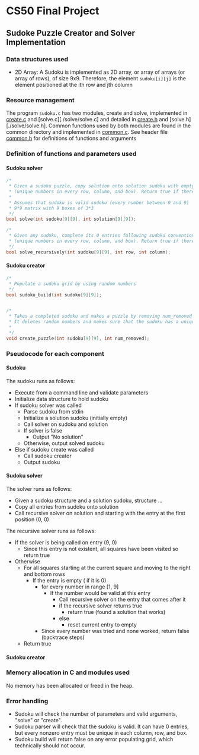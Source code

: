 # CS50 Final Project
## Sudoke Puzzle Creator and Solver Implementation

### Data structures used

* 2D Array: A Sudoku is implemented as 2D array, or array of arrays (or array of rows), of size 9x9. Therefore, the element `sudoku[i][j]` is the element positioned at the ith row and jth column

### Resource management

The program `sudoku.c` has two modules, create and solve, implemented in [create.c](./create/create.c) and [solve.c][./solve/solve.c] and detailed in [create.h](./create/create.h) and [solve.h][./solve/solve.h]. Common functions used by both modules are found in the common directory and implemented in [common.c](./common/common.c). See header file [common.h](./common/common.h) for definitions of functions and arguments

### Definition of functions and parameters used 

#### Sudoku solver
```c
/* 
 * Given a sudoku puzzle, copy solution onto solution sudoku with empty entries, following conventions 
 * (unique numbers in every row, column, and box). Return true if there is a solution, false otherwise
 * 
 * Assumes that sudoku is valid sudoku (every number between 0 and 9)
 * 9*9 matrix with 9 boxes of 3*3
 */
bool solve(int sudoku[9][9], int solution[9][9]);

/* 
 * Given any sudoku, complete its 0 entries following sudoku conventions
 * (unique numbers in every row, column, and box). Return true if there is a solution, false otherwise)
 */
bool solve_recursively(int sudoku[9][9], int row, int column);
```
#### Sudoku creator
```c
/*
 * Populate a sudoku grid by using random numbers
 */
bool sudoku_build(int sudoku[9][9]);


/* 
 * Takes a completed sudoku and makes a puzzle by removing num_removed numbers
 * It deletes random numbers and makes sure that the sudoku has a unique solution
 * 
 */
void create_puzzle(int sudoku[9][9], int num_removed);

```

### Pseudocode for each component

#### Sudoku
The sudoku runs as follows:
- Execute from a command line and validate parameters
- Initialize data structure to hold sudoku
- If sudoku solver was called
    - Parse sudoku from stdin
    - Initialize a solution sudoku (initially empty)
    - Call solver on sudoku and solution
    - If solver is false
        - Output "No solution"
    - Otherwise, output solved sudoku
- Else if sudoku create was called
    - Call sudoku creator
    - Output sudoku

#### Sudoku solver
The solver runs as follows:
- Given a sudoku structure and a solution sudoku, structure ...
- Copy all entries from sudoku onto solution
- Call recursive solver on solution and starting with the entry at the first position (0, 0)

The recursive solver runs as follows:
- If the solver is being called on entry (9, 0)
    - Since this entry is not existent, all squares have been visited so return true
- Otherwise
    - For all squares starting at the current square and moving to the right and bottom rows
        - If the entry is empty ( if it is 0)
            - for every number in range [1, 9]
                - If the number would be valid at this entry
                    - Call recursive solver on the entry that comes after it
                    - if the recursive solver returns true
                        - return true (found a solution that works)
                    - else
                        - reset current entry to empty
            - Since every number was tried and none worked, return false (backtrace steps)
    - Return true


#### Sudoku creator

### Memory allocation in C and modules used
No memory has been allocated or freed in the heap.

### Error handling

- Sudoku will check the number of parameters and valid arguments, "solve" or "create".
- Sudoku parser will check that the sudoku is valid. It can have 0 entries, but every nonzero entry must be unique in each column, row, and box.
- Sudoku build will return false on any error populating grid, which technically should not occur.
